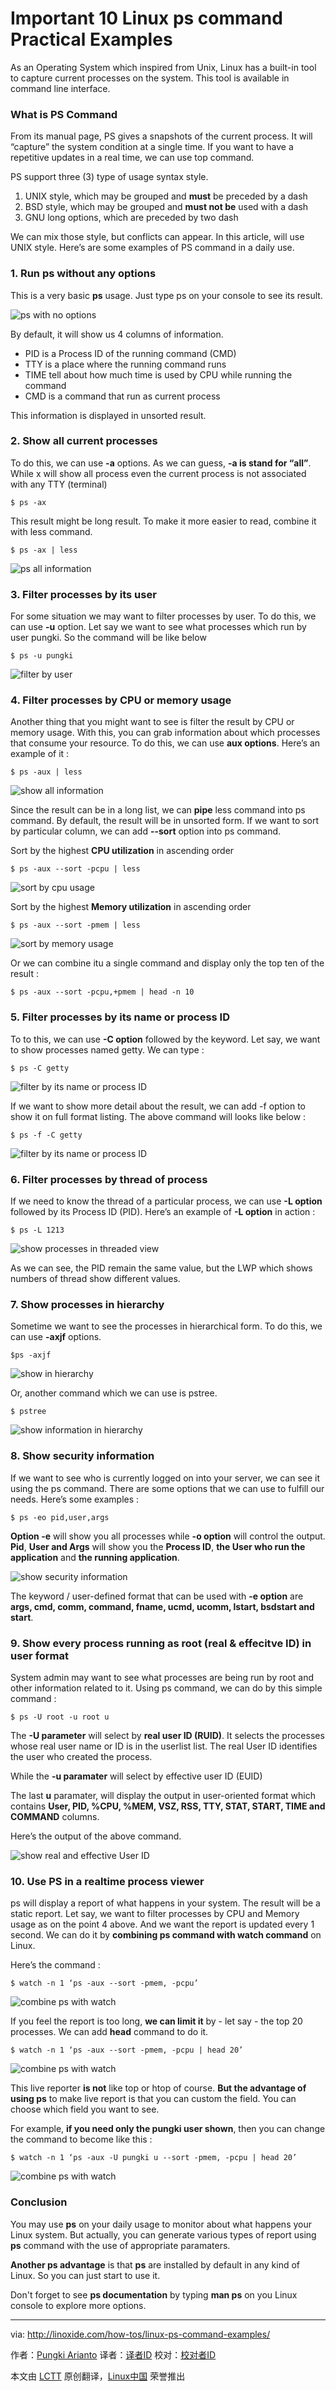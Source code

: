 Important 10 Linux ps command Practical Examples
================================================================================
As an Operating System which inspired from Unix, Linux has a built-in tool to capture current processes on the system. This tool is available in command line interface.

### What is PS Command ###

From its manual page, PS gives a snapshots of the current process. It will “capture” the system condition at a single time. If you want to have a repetitive updates in a real time, we can use top command.

PS support three (3) type of usage syntax style.

1. UNIX style, which may be grouped and **must** be preceded by a dash
2. BSD style, which may be grouped and **must not be** used with a dash
3. GNU long options, which are preceded by two dash

We can mix those style, but conflicts can appear. In this article, will use UNIX style. Here’s are some examples of PS command in a daily use.

### 1. Run ps without any options ###

This is a very basic **ps** usage. Just type ps on your console to see its result.

![ps with no options](http://blog.linoxide.com/wp-content/uploads/2014/10/ps_no_options.png)

By default, it will show us 4 columns of information.

- PID is a Process ID of the running command (CMD)
- TTY is a place where the running command runs
- TIME tell about how much time is used by CPU while running the command
- CMD is a command that run as current process

This information is displayed in unsorted result.

### 2. Show all current processes ###

To do this, we can use **-a** options. As we can guess, **-a is stand for “all”**. While x will show all process even the current process is not associated with any TTY (terminal)

    $ ps -ax

This result might be long result. To make it more easier to read, combine it with less command.

    $ ps -ax | less

![ps all information](http://blog.linoxide.com/wp-content/uploads/2014/10/ps_ax.png)

### 3. Filter processes by its user ###

For some situation we may want to filter processes by user. To do this, we can use **-u** option. Let say we want to see what processes which run by user pungki. So the command will be like below

    $ ps -u pungki

![filter by user](http://blog.linoxide.com/wp-content/uploads/2014/10/ps__u.png)

### 4. Filter processes by CPU or memory usage ###

Another thing that you might want to see is filter the result by CPU or memory usage. With this, you can grab information about which processes that consume your resource. To do this, we can use **aux options**. Here’s an example of it :

    $ ps -aux | less

![show all information](http://blog.linoxide.com/wp-content/uploads/2014/10/ps_aux.png)

Since the result can be in a long list, we can **pipe** less command into ps command.
By default, the result will be in unsorted form. If we want to sort by particular column, we can add **--sort** option into ps command.

Sort by the highest **CPU utilization** in ascending order

    $ ps -aux --sort -pcpu | less

![sort by cpu usage](http://blog.linoxide.com/wp-content/uploads/2014/10/ps_aux_sort_cpu.png)

Sort by the highest **Memory utilization** in ascending order

    $ ps -aux --sort -pmem | less

![sort by memory usage](http://blog.linoxide.com/wp-content/uploads/2014/10/ps_aux_sort_mem.png)

Or we can combine itu a single command and display only the top ten of the result :

    $ ps -aux --sort -pcpu,+pmem | head -n 10

### 5. Filter processes by its name or process ID ###

To to this, we can use **-C option** followed by the keyword. Let say, we want to show processes named getty. We can type :

    $ ps -C getty

![filter by its name or process ID](http://blog.linoxide.com/wp-content/uploads/2014/10/ps_C.png)

If we want to show more detail about the result, we can add -f option to show it on full format listing. The above command will looks like below :

    $ ps -f -C getty

![filter by its name or process ID](http://blog.linoxide.com/wp-content/uploads/2014/10/ps_C_f.png)

### 6. Filter processes by thread of process ###

If we need to know the thread of a particular process, we can use **-L option** followed by its Process ID (PID). Here’s an example of **-L option** in action :

    $ ps -L 1213

![show processes in threaded view](http://blog.linoxide.com/wp-content/uploads/2014/10/ps_L.png)

As we can see, the PID remain the same value, but the LWP which shows numbers of thread show different values.

### 7. Show processes in hierarchy ###

Sometime we want to see the processes in hierarchical form. To do this, we can use **-axjf** options.

    $ps -axjf

![show in hierarchy](http://blog.linoxide.com/wp-content/uploads/2014/10/ps_axjf.png)

Or, another command which we can use is pstree.

    $ pstree

![show information in hierarchy](http://blog.linoxide.com/wp-content/uploads/2014/10/pstree.png)

### 8. Show security information ###

If we want to see who is currently logged on into your server, we can see it using the ps command. There are some options that we can use to fulfill our needs. Here’s some examples :

    $ ps -eo pid,user,args

**Option -e** will show you all processes while **-o option** will control the output. **Pid**, **User and Args** will show you the **Process ID**, **the User who run the application** and **the running application**.

![show security information](http://blog.linoxide.com/wp-content/uploads/2014/10/ps_security_1.png)

The keyword / user-defined format that can be used with **-e option** are **args, cmd, comm, command, fname, ucmd, ucomm, lstart, bsdstart and start**.

### 9. Show every process running as root (real & effecitve ID) in user format ###

System admin may want to see what processes are being run by root and other information related to it. Using ps command, we can do by this simple command :

    $ ps -U root -u root u

The **-U parameter** will select by **real user ID (RUID)**. It selects the processes whose real user name or ID is in the userlist list. The real User ID identifies the user who created the process.

While the **-u paramater** will select by effective user ID (EUID)

The last **u** paramater, will display the output in user-oriented format which contains **User, PID, %CPU, %MEM, VSZ, RSS, TTY, STAT, START, TIME and COMMAND** columns.

Here’s the output of the above command.

![show real and effective User ID](http://blog.linoxide.com/wp-content/uploads/2014/10/ps_root_real_effective_ID.png)

### 10. Use PS in a realtime process viewer ###

ps will display a report of what happens in your system. The result will be a static report.
Let say, we want to filter processes by CPU and Memory usage as on the point 4 above. And we want the report is updated every 1 second. We can do it by **combining ps command with watch command** on Linux.

Here’s the command :

    $ watch -n 1 ‘ps -aux --sort -pmem, -pcpu’

![combine ps with watch](http://blog.linoxide.com/wp-content/uploads/2014/10/ps_watch_1.png)

If you feel the report is too long, **we can limit it** by - let say - the top 20 processes. We can add **head** command to do it.

    $ watch -n 1 ‘ps -aux --sort -pmem, -pcpu | head 20’

![combine ps with watch](http://blog.linoxide.com/wp-content/uploads/2014/10/ps_watch_2.png)

This live reporter **is not** like top or htop of course. **But the advantage of using ps** to make live report is that you can custom the field. You can choose which field you want to see.

For example, **if you need only the pungki user shown**, then you can change the command to become like this :

    $ watch -n 1 ‘ps -aux -U pungki u --sort -pmem, -pcpu | head 20’

![combine ps with watch](http://blog.linoxide.com/wp-content/uploads/2014/10/ps_watch_3.png)

### Conclusion ###

You may use **ps** on your daily usage to monitor about what happens your Linux system. But actually, you can generate various types of report using **ps** command with the use of appropriate paramaters.

**Another ps advantage** is that **ps** are installed by default in any kind of Linux. So you can just start to use it.

Don't forget to see **ps documentation** by typing **man ps** on you Linux console to explore more options.

--------------------------------------------------------------------------------

via: http://linoxide.com/how-tos/linux-ps-command-examples/

作者：[Pungki Arianto][a]
译者：[译者ID](https://github.com/译者ID)
校对：[校对者ID](https://github.com/校对者ID)

本文由 [LCTT](https://github.com/LCTT/TranslateProject) 原创翻译，[Linux中国](http://linux.cn/) 荣誉推出

[a]:http://linoxide.com/author/pungki/